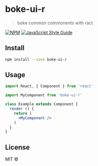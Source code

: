 # boke-ui-r

> boke common commonents with ract

[![NPM](https://img.shields.io/npm/v/boke-ui-r.svg)](https://www.npmjs.com/package/boke-ui-r) [![JavaScript Style Guide](https://img.shields.io/badge/code_style-standard-brightgreen.svg)](https://standardjs.com)

## Install

```bash
npm install --save boke-ui-r
```

## Usage

```jsx
import React, { Component } from 'react'

import MyComponent from 'boke-ui-r'

class Example extends Component {
  render () {
    return (
      <MyComponent />
    )
  }
}
```

## License

MIT © [](https://github.com/)
